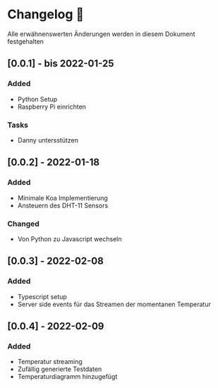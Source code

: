 # Changelog 📝

Alle erwähnenswerten Änderungen werden in diesem Dokument festgehalten

## [0.0.1] - bis 2022-01-25

### Added

* Python Setup
* Raspberry Pi einrichten

### Tasks

* Danny untersstützen

## [0.0.2] - 2022-01-18

### Added

* Minimale Koa Implementierung
* Ansteuern des DHT-11 Sensors

### Changed

* Von Python zu Javascript wechseln

## [0.0.3] - 2022-02-08

### Added

* Typescript setup
* Server side events für das Streamen der momentanen Temperatur

## [0.0.4] - 2022-02-09

### Added

* Temperatur streaming
* Zufällig generierte Testdaten
* Temperaturdiagramm hinzugefügt